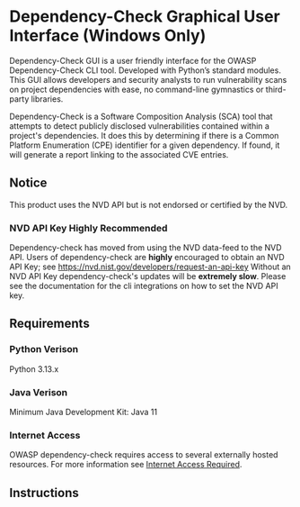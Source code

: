 # Dependency-Check Graphical User Interface (Windows Only)
Dependency-Check GUI is a user friendly interface for the OWASP Dependency-Check CLI tool. Developed with Python’s standard modules. This GUI allows developers and security analysts to run vulnerability scans on project dependencies with ease, no command-line gymnastics or third-party libraries.

Dependency-Check is a Software Composition Analysis (SCA) tool that attempts to detect publicly disclosed vulnerabilities contained within a project's dependencies. It does this by determining if there is a Common Platform Enumeration (CPE) identifier for a given dependency. If found, it will generate a report linking to the associated CVE entries.

## Notice
This product uses the NVD API but is not endorsed or certified by the NVD.

### NVD API Key Highly Recommended

Dependency-check has moved from using the NVD data-feed to the NVD API.
Users of dependency-check are **highly** encouraged to obtain an NVD API Key; see https://nvd.nist.gov/developers/request-an-api-key
Without an NVD API Key dependency-check's updates will be **extremely slow**.
Please see the documentation for the cli integrations on
how to set the NVD API key.

## Requirements

### Python Verison
Python 3.13.x

### Java Verison
Minimum Java Development Kit: Java 11

### Internet Access
OWASP dependency-check requires access to several externally hosted resources.
For more information see [Internet Access Required](https://dependency-check.github.io/DependencyCheck/data/index.html).

## Instructions





